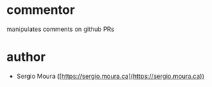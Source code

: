 # commentor

manipulates comments on github PRs

# author

* Sergio Moura ([https://sergio.moura.ca](https://sergio.moura.ca))